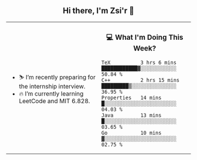 <h2 align="center"> Hi there, I'm Zsi'r 👋 </h2>

<table>
    <tr>
        <td valign="center" width="50%">
            <ul>
                <li> ⛷️ I’m recently preparing for the internship interview.</li>
                <li> 🔥 I’m currently learning LeetCode and MIT 6.828.</li>
            </ul>
        </td>
       <td valign="top" width="50%">

<h3 align="center"> 💻 What I'm Doing This Week? </h3>

<!--START_SECTION:waka-->
```text
TeX          3 hrs 6 mins    ████████████▓░░░░░░░░░░░░   50.84 % 
C++          2 hrs 15 mins   █████████▒░░░░░░░░░░░░░░░   36.95 % 
Properties   14 mins         █░░░░░░░░░░░░░░░░░░░░░░░░   04.03 % 
Java         13 mins         █░░░░░░░░░░░░░░░░░░░░░░░░   03.65 % 
Go           10 mins         ▓░░░░░░░░░░░░░░░░░░░░░░░░   02.75 % 
```
<!--END_SECTION:waka-->
</td></tr>
</table>
